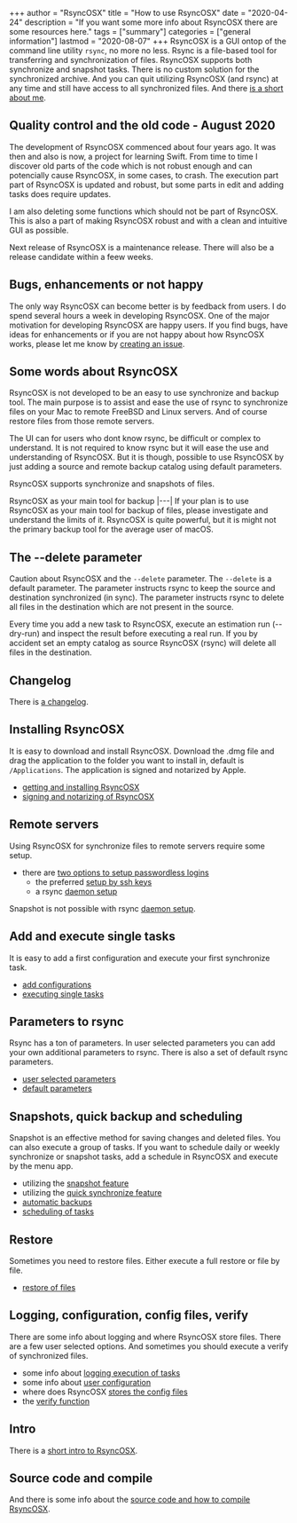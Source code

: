 +++
author = "RsyncOSX"
title = "How to use RsyncOSX"
date = "2020-04-24"
description = "If you want some more info about RsyncOSX there are some resources here."
tags = ["summary"]
categories = ["general information"]
lastmod = "2020-08-07"
+++
RsyncOSX is a GUI ontop of the command line utility `rsync`, no more no less. Rsync is a file-based tool for transferring and synchronization of files. RsyncOSX supports both synchronize and snapshot tasks. There is no custom solution for the synchronized archive. And you can quit utilizing RsyncOSX (and rsync) at any time and still have access to all synchronized files. And there [is a short about me](/about).

## Quality control and the old code - August 2020

The development of RsyncOSX commenced about four years ago. It was then and also is now, a project for learning Swift. From time to time I discover old parts of the code which is not robust enough and can potencially cause RsyncOSX, in some cases, to crash. The execution part part of RsyncOSX is updated and robust, but some parts in edit and adding tasks does require updates.

I am also deleting some functions which should not be part of RsyncOSX. This is also a part of making RsyncOSX robust and with a clean and intuitive GUI as possible.

Next release of RsyncOSX is a maintenance release. There will also be a release candidate within a feew weeks.

## Bugs, enhancements or not happy

The only way RsyncOSX can become better is by feedback from users. I do spend several hours a week in developing RsyncOSX. One of the major motivation for developing RsyncOSX are happy users. If you find bugs, have ideas for enhancements or if you are not happy about how RsyncOSX works, please let me know by [creating an issue](https://github.com/rsyncOSX/RsyncOSX/issues).

## Some words about RsyncOSX

RsyncOSX is not developed to be an easy to use synchronize and backup tool. The main purpose is to assist and ease the use of rsync to synchronize files on your Mac to remote FreeBSD and Linux servers. And of course restore files from those remote servers.

The UI can for users who dont know rsync, be difficult or complex to understand. It is not required to know rsync but it will ease the use and understanding of RsyncOSX. But it is though, possible to use RsyncOSX by just adding a source and remote backup catalog using default parameters.

RsyncOSX supports synchronize and snapshots of files.

RsyncOSX as your main tool for backup
|---|
If your plan is to use RsyncOSX as your main tool for backup of files, please investigate and understand the limits of it. RsyncOSX is quite powerful, but it is might not the primary backup tool for the average user of macOS.

## The --delete parameter

Caution about RsyncOSX and the `--delete` parameter. The `--delete` is a default parameter. The parameter instructs rsync to keep the source and destination synchronized (in sync). The parameter instructs rsync to delete all files in the destination which are not present in the source.

Every time you add a new task to RsyncOSX, execute an estimation run (--dry-run) and inspect the result before executing a real run. If you by accident set an empty catalog as source RsyncOSX (rsync) will delete all files in the destination.

## Changelog

There is [a changelog](/post/changelog/).

## Installing RsyncOSX

It is easy to download and install RsyncOSX. Download the .dmg file and drag the application to the folder you want to install in, default is `/Applications`. The application is signed and notarized by Apple.

 - [getting and installing RsyncOSX](/post/rsyncosx/)
 - [signing and notarizing of RsyncOSX](/post/notarized/)

## Remote servers

Using RsyncOSX for synchronize files to remote servers require some setup.

- there are [two options to setup passwordless logins](/post/remotelogins/)
  - the preferred [setup by ssh keys](/post/ssh/)
  - a rsync [daemon setup](/post/rsyncdaemon/)

Snapshot is not possible with rsync [daemon setup](/post/rsyncdaemon/).

## Add and execute single tasks

It is easy to add a first configuration and execute your first synchronize task.

- [add configurations](/post/addconfigurations/)
- [executing single tasks](/post/singletask/)

## Parameters to rsync

Rsync has a ton of parameters. In user selected parameters you can add your own additional parameters to rsync. There is also a set of default rsync parameters.

- [user selected parameters](/post/userparameters/)
- [default parameters](/post/rsyncparameters)

## Snapshots, quick backup and scheduling

Snapshot is an effective method for saving changes and deleted files. You can also execute a group of tasks. If you want to schedule daily or weekly synchronize or snapshot tasks, add a schedule in RsyncOSX and execute by the menu app.

- utilizing the [snapshot feature](/post/snapshots/)
- utilizing the [quick synchronize feature](/post/quickbackup/)
- [automatic backups](/post/automatic/)
- [scheduling of tasks](/post/scheduletasks/)

## Restore

Sometimes you need to restore files. Either execute a full restore or file by file.

- [restore of files](/post/restore/)

## Logging, configuration, config files, verify

There are some info about logging and where RsyncOSX store files. There are a few user selected options. And sometimes you should execute a verify of synchronized files.

- some info about [logging execution of tasks](/post/logging/)
- some info about [user configuration](/post/userconfiguration/)
- where does RsyncOSX [stores the config files](/post/configfiles/)
- the [verify function](/post/verify/)

## Intro

There is a [short intro to RsyncOSX](/post/intro/).

## Source code and compile

And there is some info about the [source code and how to compile RsyncOSX](/post/source).
